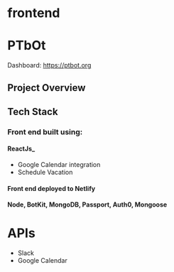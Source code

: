 # frontend


# PTbOt 

Dashboard: https://ptbot.org


## Project Overview


## Tech Stack

### Front end built using:

#### ReactJs_

-    Google Calendar integration
-    Schedule Vacation 



#### Front end deployed to Netlify


#### Node, BotKit, MongoDB, Passport, Auth0, Mongoose




# APIs

- Slack
- Google Calendar
